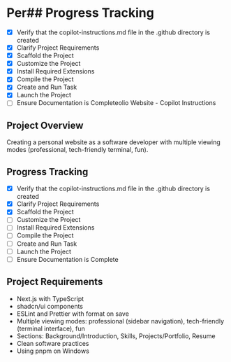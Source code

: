 # Per## Progress Tracking

- [x] Verify that the copilot-instructions.md file in the .github directory is created
- [x] Clarify Project Requirements
- [x] Scaffold the Project
- [x] Customize the Project
- [x] Install Required Extensions
- [x] Compile the Project
- [x] Create and Run Task
- [x] Launch the Project
- [ ] Ensure Documentation is Completeolio Website - Copilot Instructions

## Project Overview

Creating a personal website as a software developer with multiple viewing modes (professional, tech-friendly terminal, fun).

## Progress Tracking

- [x] Verify that the copilot-instructions.md file in the .github directory is created
- [x] Clarify Project Requirements
- [x] Scaffold the Project
- [ ] Customize the Project
- [ ] Install Required Extensions
- [ ] Compile the Project
- [ ] Create and Run Task
- [ ] Launch the Project
- [ ] Ensure Documentation is Complete

## Project Requirements

- Next.js with TypeScript
- shadcn/ui components
- ESLint and Prettier with format on save
- Multiple viewing modes: professional (sidebar navigation), tech-friendly (terminal interface), fun
- Sections: Background/Introduction, Skills, Projects/Portfolio, Resume
- Clean software practices
- Using pnpm on Windows
